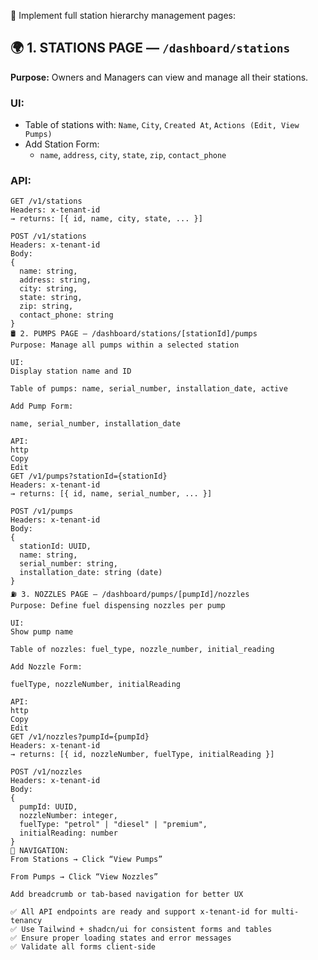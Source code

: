 🎯 Implement full station hierarchy management pages:

## 🌍 1. STATIONS PAGE — `/dashboard/stations`

**Purpose:** Owners and Managers can view and manage all their stations.

### UI:
- Table of stations with: `Name`, `City`, `Created At`, `Actions (Edit, View Pumps)`
- Add Station Form:
  - `name`, `address`, `city`, `state`, `zip`, `contact_phone`

### API:
```http
GET /v1/stations
Headers: x-tenant-id
→ returns: [{ id, name, city, state, ... }]

POST /v1/stations
Headers: x-tenant-id
Body:
{
  name: string,
  address: string,
  city: string,
  state: string,
  zip: string,
  contact_phone: string
}
🛢️ 2. PUMPS PAGE — /dashboard/stations/[stationId]/pumps
Purpose: Manage all pumps within a selected station

UI:
Display station name and ID

Table of pumps: name, serial_number, installation_date, active

Add Pump Form:

name, serial_number, installation_date

API:
http
Copy
Edit
GET /v1/pumps?stationId={stationId}
Headers: x-tenant-id
→ returns: [{ id, name, serial_number, ... }]

POST /v1/pumps
Headers: x-tenant-id
Body:
{
  stationId: UUID,
  name: string,
  serial_number: string,
  installation_date: string (date)
}
⛽ 3. NOZZLES PAGE — /dashboard/pumps/[pumpId]/nozzles
Purpose: Define fuel dispensing nozzles per pump

UI:
Show pump name

Table of nozzles: fuel_type, nozzle_number, initial_reading

Add Nozzle Form:

fuelType, nozzleNumber, initialReading

API:
http
Copy
Edit
GET /v1/nozzles?pumpId={pumpId}
Headers: x-tenant-id
→ returns: [{ id, nozzleNumber, fuelType, initialReading }]

POST /v1/nozzles
Headers: x-tenant-id
Body:
{
  pumpId: UUID,
  nozzleNumber: integer,
  fuelType: "petrol" | "diesel" | "premium",
  initialReading: number
}
🧭 NAVIGATION:
From Stations → Click “View Pumps”

From Pumps → Click “View Nozzles”

Add breadcrumb or tab-based navigation for better UX

✅ All API endpoints are ready and support x-tenant-id for multi-tenancy
✅ Use Tailwind + shadcn/ui for consistent forms and tables
✅ Ensure proper loading states and error messages
✅ Validate all forms client-side